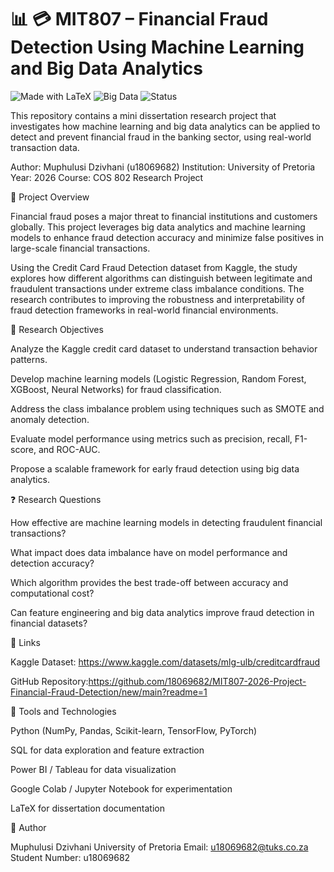 # 📊 💳 MIT807  – Financial Fraud Detection Using Machine Learning and Big Data Analytics

![Made with LaTeX](https://img.shields.io/badge/Made%20with-LaTeX-blue?logo=latex)
![Big Data](https://img.shields.io/badge/Focus-Big%20Data-orange)
![Status](https://img.shields.io/badge/Assignment-Completed-brightgreen)


This repository contains a mini dissertation research project that investigates how machine learning and big data analytics can be applied to detect and prevent financial fraud in the banking sector, using real-world transaction data.

Author: Muphulusi Dzivhani (u18069682)
Institution: University of Pretoria
Year: 2026
Course: COS 802 Research Project

📖 Project Overview

Financial fraud poses a major threat to financial institutions and customers globally. This project leverages big data analytics and machine learning models to enhance fraud detection accuracy and minimize false positives in large-scale financial transactions.

Using the Credit Card Fraud Detection dataset from Kaggle, the study explores how different algorithms can distinguish between legitimate and fraudulent transactions under extreme class imbalance conditions. The research contributes to improving the robustness and interpretability of fraud detection frameworks in real-world financial environments.

🎯 Research Objectives

Analyze the Kaggle credit card dataset to understand transaction behavior patterns.

Develop machine learning models (Logistic Regression, Random Forest, XGBoost, Neural Networks) for fraud classification.

Address the class imbalance problem using techniques such as SMOTE and anomaly detection.

Evaluate model performance using metrics such as precision, recall, F1-score, and ROC-AUC.

Propose a scalable framework for early fraud detection using big data analytics.

❓ Research Questions

How effective are machine learning models in detecting fraudulent financial transactions?

What impact does data imbalance have on model performance and detection accuracy?

Which algorithm provides the best trade-off between accuracy and computational cost?

Can feature engineering and big data analytics improve fraud detection in financial datasets?

🔗 Links

Kaggle Dataset: https://www.kaggle.com/datasets/mlg-ulb/creditcardfraud

GitHub Repository:https://github.com/18069682/MIT807-2026-Project-Financial-Fraud-Detection/new/main?readme=1

🧠 Tools and Technologies

Python (NumPy, Pandas, Scikit-learn, TensorFlow, PyTorch)

SQL for data exploration and feature extraction

Power BI / Tableau for data visualization

Google Colab / Jupyter Notebook for experimentation

LaTeX for dissertation documentation

📝 Author

Muphulusi Dzivhani
University of Pretoria
Email: u18069682@tuks.co.za
Student Number: u18069682
